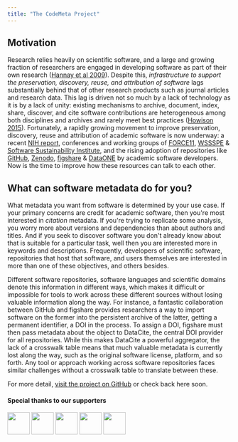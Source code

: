 ```yaml
---
title: "The CodeMeta Project"
---
```



## Motivation

Research relies heavily on scientific software, and a large and growing fraction of researchers are engaged in developing software as part of their own research ([Hannay et al 2009](http://dx.doi.org/10.1109/SECSE.2009.5069155 "How do scientists develop and use scientific software?")). Despite this, _infrastructure to  support the preservation, discovery, reuse, and attribution of software_ lags substantially behind that of other research products such as journal  articles and research data. This lag is driven not so much by a lack of  technology as it is by a lack of unity: existing mechanisms to archive,  document, index, share, discover, and cite software contributions are heterogeneous among both disciplines and archives and rarely meet best practices ([Howison 2015](http://dx.doi.org/10.1002/asi.23538 "Software in the scientific literature: Problems with seeing, finding, and using software mentioned in the biology literature")).  Fortunately, a rapidly growing movement to improve preservation, discovery, reuse and attribution of academic software is now underway: a recent [NIH report](http://softwarediscoveryindex.org), conferences and working groups of [FORCE11](https://www.force11.org/), [WSSSPE](http://wssspe.researchcomputing.org.uk/) & [Software Sustainability Institute](http://www.software.ac.uk/), and the rising adoption of repositories like [GitHub](https://github.com), [Zenodo](https://zenodo.org), [figshare](https://figshare.com) & [DataONE](https://www.dataone.org) by academic software developers. Now is the time to improve how these resources can talk to each other.  


## What can software metadata do for you?

What metadata you want from software is determined by your use case.  If your primary concerns are credit for academic software, then you're most interested in _citation_ metadata.  If you're trying to replicate some analysis, you worry more about versions and dependencies than about authors and titles.  And if you seek to discover software you don't already know about that is suitable for a particular task, well then you are interested more in keywords and descriptions. Frequently, developers of scientific software, repositories that host that software, and users themselves are interested in more than one of these objectives, and others besides.

Different software repositories, software languages and scientific domains denote this information in different ways, which makes it difficult or impossible for tools to work across these different sources without losing valuable information along the way.  For instance, a fantastic collaboration between GitHub and figshare provides researchers a way to import software on the former into the persistent archive of the latter, getting a permanent identifier, a DOI in the process.  To assign a DOI, figshare must then pass metadata about the object to DataCite, the central DOI provider for all repositories.  While this makes DataCite a powerful aggregator, the lack of a crosswalk table means that much valuable metadata is currently lost along the way, such as the original software license, platform, and so forth. Any tool or approach working across software repositories faces similar challenges without a crosswalk table to translate between these.


For more detail, [visit the project on GitHub](https://github.com/codemeta/codemeta) or check back here soon.

#### Special thanks to our supporters

<img width="50px"  src="/img/nsf.jpg"/>
<img width="50px"  src="/img/datacite.png"/>
<img width="50px" src="/img/github.png"/>
<img width="50px"  src="/img/figshare.png"/> 
<img width="50px"  src="/img/zenodo.jpg"/>
